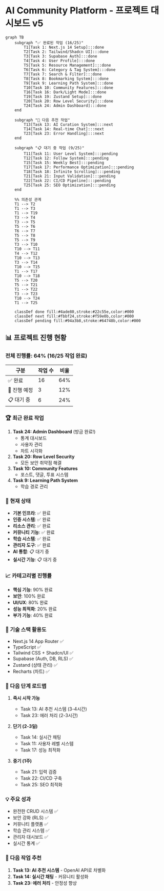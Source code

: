 # AI Community Platform - 프로젝트 대시보드 v5

```mermaid
graph TB
    subgraph "✅ 완료된 작업 (16/25)"
        T1[Task 1: Next.js 14 Setup]:::done
        T2[Task 2: Tailwind/Shadcn UI]:::done
        T3[Task 3: Supabase Auth]:::done
        T4[Task 4: User Profile]:::done
        T5[Task 5: Resource Management]:::done
        T6[Task 6: Category & Tag System]:::done
        T7[Task 7: Search & Filter]:::done
        T8[Task 8: Bookmarking System]:::done
        T9[Task 9: Learning Path System]:::done
        T10[Task 10: Community Features]:::done
        T16[Task 16: Dark/Light Mode]:::done
        T19[Task 19: Zustand Setup]:::done
        T20[Task 20: Row Level Security]:::done
        T24[Task 24: Admin Dashboard]:::done
    end

    subgraph "🚀 다음 추천 작업"
        T13[Task 13: AI Curation System]:::next
        T14[Task 14: Real-time Chat]:::next
        T23[Task 23: Error Handling]:::next
    end

    subgraph "📋 대기 중 작업 (9/25)"
        T11[Task 11: User Level System]:::pending
        T12[Task 12: Follow System]:::pending
        T15[Task 15: Weekly Best]:::pending
        T17[Task 17: Performance Optimization]:::pending
        T18[Task 18: Infinite Scrolling]:::pending
        T21[Task 21: Input Validation]:::pending
        T22[Task 22: CI/CD Pipeline]:::pending
        T25[Task 25: SEO Optimization]:::pending
    end

    %% 의존성 관계
    T1 --> T2
    T1 --> T3
    T1 --> T19
    T3 --> T4
    T3 --> T5
    T5 --> T6
    T6 --> T7
    T5 --> T8
    T5 --> T9
    T3 --> T10
    T10 --> T11
    T4 --> T12
    T10 --> T13
    T3 --> T14
    T10 --> T15
    T1 --> T17
    T10 --> T18
    T5 --> T20
    T5 --> T21
    T1 --> T22
    T3 --> T23
    T10 --> T24
    T1 --> T25

    classDef done fill:#4ade80,stroke:#22c55e,color:#000
    classDef next fill:#fbbf24,stroke:#f59e0b,color:#000
    classDef pending fill:#94a3b8,stroke:#64748b,color:#000
```

## 📊 프로젝트 진행 현황

### 전체 진행률: 64% (16/25 작업 완료)

| 구분 | 작업 수 | 비율 |
|------|---------|------|
| ✅ 완료 | 16 | 64% |
| 🚀 진행 예정 | 3 | 12% |
| 📋 대기 중 | 6 | 24% |

### 🏆 최근 완료 작업
1. **Task 24: Admin Dashboard** (방금 완료!)
   - 통계 대시보드
   - 사용자 관리
   - 차트 시각화
2. **Task 20: Row Level Security**
   - 모든 보안 취약점 해결
3. **Task 10: Community Features**
   - 포스트, 댓글, 투표 시스템
4. **Task 9: Learning Path System**
   - 학습 경로 관리

### 🎯 현재 상태
- **기본 인프라**: ✅ 완료
- **인증 시스템**: ✅ 완료
- **리소스 관리**: ✅ 완료
- **커뮤니티 기능**: ✅ 완료
- **학습 시스템**: ✅ 완료
- **관리자 도구**: ✅ 완료
- **AI 통합**: 📋 대기 중
- **실시간 기능**: 📋 대기 중

### 📈 카테고리별 진행률
- **핵심 기능**: 90% 완료
- **보안**: 100% 완료
- **UI/UX**: 80% 완료
- **성능 최적화**: 20% 완료
- **부가 기능**: 40% 완료

### 🔧 기술 스택 활용도
- Next.js 14 App Router ✅
- TypeScript ✅
- Tailwind CSS + Shadcn/UI ✅
- Supabase (Auth, DB, RLS) ✅
- Zustand (상태 관리) ✅
- Recharts (차트) ✅

### 📅 다음 단계 로드맵
1. **즉시 시작 가능**
   - Task 13: AI 추천 시스템 (3-4시간)
   - Task 23: 에러 처리 (2-3시간)
   
2. **단기 (2-3일)**
   - Task 14: 실시간 채팅
   - Task 11: 사용자 레벨 시스템
   - Task 17: 성능 최적화

3. **중기 (1주)**
   - Task 21: 입력 검증
   - Task 22: CI/CD 구축
   - Task 25: SEO 최적화

### 💡 주요 성과
- 완전한 CRUD 시스템 ✅
- 보안 강화 (RLS) ✅
- 커뮤니티 플랫폼 ✅
- 학습 관리 시스템 ✅
- 관리자 대시보드 ✅
- 실시간 통계 ✅

### 🚀 다음 작업 추천
1. **Task 13: AI 추천 시스템** - OpenAI API로 차별화
2. **Task 14: 실시간 채팅** - 커뮤니티 활성화
3. **Task 23: 에러 처리** - 안정성 향상
